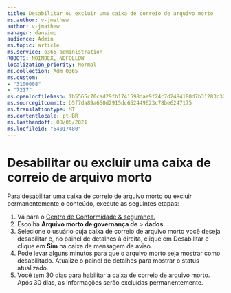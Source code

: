 ```yaml
---
title: Desabilitar ou excluir uma caixa de correio de arquivo morto
ms.author: v-jmathew
author: v-jmathew
manager: dansimp
audience: Admin
ms.topic: article
ms.service: o365-administration
ROBOTS: NOINDEX, NOFOLLOW
localization_priority: Normal
ms.collection: Adm_O365
ms.custom:
- "3100008"
- "7217"
ms.openlocfilehash: 1b5565c70cad29fb1741598dae9f24c7d2484180d7b31283c32894fa3c16139d
ms.sourcegitcommit: b5f7da89a650d2915dc652449623c78be6247175
ms.translationtype: MT
ms.contentlocale: pt-BR
ms.lasthandoff: 08/05/2021
ms.locfileid: "54017480"
---
```

# <a name="disable-or-delete-an-archive-mailbox"></a>Desabilitar ou excluir uma caixa de correio de arquivo morto

Para desabilitar uma caixa de correio de arquivo morto ou excluir permanentemente o conteúdo, execute as seguintes etapas:

1. Vá para o [Centro de Conformidade & segurança.]( https://go.microsoft.com/fwlink/p/?linkid=2077143)
2. Escolha **Arquivo morto de governança de**  >  **dados.**
3. Selecione o usuário cuja caixa de correio de arquivo morto você  deseja desabilitar e, no painel de detalhes à direita, clique em Desabilitar e clique em **Sim** na caixa de mensagem de aviso.
4. Pode levar alguns minutos para que o arquivo morto seja mostrar como desabilitado. Atualize o painel de detalhes para mostrar o status atualizado.
5. Você tem 30 dias para habilitar a caixa de correio de arquivo morto. Após 30 dias, as informações serão excluídas permanentemente.
